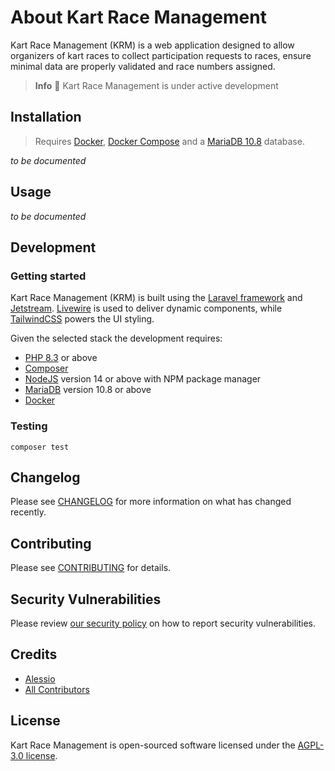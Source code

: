 

# About Kart Race Management

Kart Race Management (KRM) is a web application designed to allow organizers of kart races to collect participation requests to races, ensure minimal data are properly validated and race numbers assigned.

> **Info** 🚧 Kart Race Management is under active development


## Installation

> Requires [Docker](https://www.docker.com/), [Docker Compose](https://docs.docker.com/compose/) and a [MariaDB 10.8](https://mariadb.org/) database.

_to be documented_

## Usage

_to be documented_


## Development

### Getting started

Kart Race Management (KRM) is built using the [Laravel framework](https://laravel.com/) and 
[Jetstream](https://jetstream.laravel.com/2.x/introduction.html). 
[Livewire](https://laravel-livewire.com/) is used to deliver dynamic
components, while [TailwindCSS](https://tailwindcss.com/) powers
the UI styling.

Given the selected stack the development requires:

- [PHP 8.3](https://www.php.net/) or above
- [Composer](https://getcomposer.org/)
- [NodeJS](https://nodejs.org/en/) version 14 or above with NPM package manager
- [MariaDB](https://mariadb.org/) version 10.8 or above
- [Docker](https://www.docker.com/)

### Testing

```
composer test
```

## Changelog

Please see [CHANGELOG](./CHANGELOG.md) for more information on what has changed recently.

## Contributing

Please see [CONTRIBUTING](./.github/CONTRIBUTING.md) for details.

## Security Vulnerabilities

Please review [our security policy](https://github.com/avvertix/kart-race-management/security/policy) on how to report security vulnerabilities.

## Credits

- [Alessio](https://github.com/avvertix)
- [All Contributors](https://github.com/avvertix/kart-race-management/contributors)

## License

Kart Race Management is open-sourced software licensed under the [AGPL-3.0 license](https://opensource.org/licenses/AGPL-3.0).